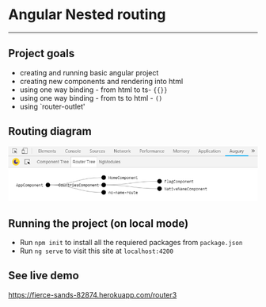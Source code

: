 #   Angular Nested routing
---
## Project goals
* creating and running basic angular project
* creating new components and rendering into html 
* using one way binding - from html to ts- `{{}}`
* using one way binding - from ts to html - `()`
* using `router-outlet' 

## Routing diagram
![picture](diagram.png) 


## Running the project (on local mode)

* Run `npm init` to install all the requiered packages from `package.json`
* Run `ng serve` to visit this site at `localhost:4200`

## See live demo
https://fierce-sands-82874.herokuapp.com/router3